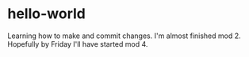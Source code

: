 # hello-world

Learning how to make and commit changes.
I'm almost finished mod 2. Hopefully by Friday I'll have started mod 4.
